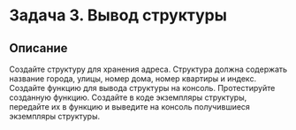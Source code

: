 # Задача 3. Вывод структуры
## Описание

Создайте структуру для хранения адреса. Структура должна содержать название города, улицы, номер дома, номер квартиры и индекс.
Создайте функцию для вывода структуры на консоль.
Протестируйте созданную функцию. Создайте в коде экземпляры структуры, передайте их в функцию и выведите на консоль получившиеся экземпляры структуры.
